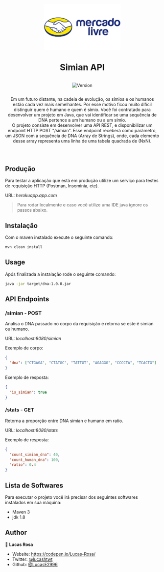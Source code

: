 <header style="display:flex;flex-direction:column;justify-content:center;align-items:center;">
<img alt="Logo" src="./meli-logo.png" style="width:250px"/>
<h1 align="center">Simian API</h1>
<p>
  <img alt="Version" src="https://img.shields.io/badge/version-1.0.0-blue.svg?cacheSeconds=2592000" />
</p>
<p align="center">Em um futuro distante, na cadeia de evolução, os símios e os humanos estão cada vez mais semelhantes. Por esse motivo ficou muito difícil distinguir quem é humano e quem é símio. Você foi contratado para desenvolver um projeto em Java, que vai identificar se uma sequência de DNA pertence a um humano ou a um símio.</br>O projeto consiste em desenvolver uma ​API REST​, e​ disponibilizar ​um endpoint HTTP POST "/​simian​". Esse endpoint receberá como ​parâmetro​, um​ JSON​ com a sequência de DNA ​(​Array de Strings)​, onde, cada elemento desse array representa uma linha de uma​ ​tabela​ quadrada de (NxN)​.</p>
</header>

## Produção

Para testar a aplicação que está em produção utilize um serviço para testes de requisição HTTP (Postman, Insominia, etc).

URL: *herokuapp.app.com*

> Para rodar localmente e caso você utilize uma IDE java ignore os passos abaixo.

## Instalação

Com o maven instalado execute o seguinte comando:

```sh
mvn clean install
```

## Usage

Após finalizada a instalação rode o seguinte comando:

```sh
java -jar target/dna-1.0.0.jar
```

## API Endpoints

### **/simian - POST**

Analisa o DNA passado no corpo da requisição e retorna se este é simian ou humano.

URL: *localhost:8080/simian*

Exemplo de corpo:

```json
{
  "dna": ["CTGAGA", "CTATGC", "TATTGT", "AGAGGG", "CCCCTA", "TCACTG"]
}
```

Exemplo de resposta:

```json
{
  "is_simian": true
}
```

### **/stats - GET**

Retorna a proporção entre DNA simian e humano em ratio.

URL: *localhost:8080/stats*

Exemplo de resposta:

```json
{
  "count_simian_dna": 40,
  "count_human_dna": 100,
  "ratio": 0.4
}
```

## Lista de Softwares

Para executar o projeto você irá precisar dos seguintes softwares instalados em sua máquina:

- Maven 3
- jdk 1.8

## Author

👤 **Lucas Rosa**

* Website: https://codepen.io/Lucas-Rosa/
* Twitter: [@lucashtwt](https://twitter.com/lucashtwt)
* Github: [@LucasE2996](https://github.com/LucasE2996)

